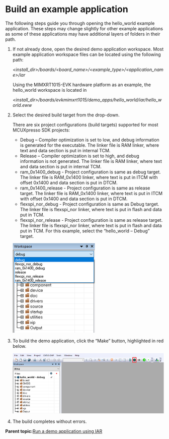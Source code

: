 # Build an example application

The following steps guide you through opening the hello\_world example application. These steps may change slightly for other example applications as some of these applications may have additional layers of folders in their path.

1.  If not already done, open the desired demo application workspace. Most example application workspace files can be located using the following path:

    *<install\_dir\>/boards/<board\_name\>/<example\_type\>/<application\_name\>/iar*

    Using the MIMXRT1015-EVK hardware platform as an example, the hello\_world workspace is located in

    *<install\_dir\>/boards/evkmimxrt1015/demo\_apps/hello\_world/iar/hello\_world.eww*

2.  Select the desired build target from the drop-down.

    There are six project configurations \(build targets\) supported for most MCUXpresso SDK projects:

    -   Debug – Compiler optimization is set to low, and debug information is generated for the executable. The linker file is RAM linker, where text and data section is put in internal TCM.
    -   Release – Compiler optimization is set to high, and debug information is not generated. The linker file is RAM linker, where text and data section is put in internal TCM.
    -   ram\_0x1400\_debug - Project configuration is same as debug target. The linker file is RAM\_0x1400 linker, where text is put in ITCM with offset 0x1400 and data section is put in DTCM.
    -   ram\_0x1400\_release - Project configuration is same as release target. The linker file is RAM\_0x1400 linker, where text is put in ITCM with offset 0x1400 and data section is put in DTCM.
    -   flexspi\_nor\_debug - Project configuration is same as Debug target. The linker file is flexspi\_nor linker, where text is put in flash and data put in TCM.
    -   flexspi\_nor\_release - Project configuration is same as release target. The linker file is flexspi\_nor linker, where text is put in flash and data put in TCM.
    For this example, select the “hello\_world – Debug” target.



    ![](../images/demo_build_rt1015.png "Demo build target selection")

3.  To build the demo application, click the “Make” button, highlighted in red below.

    ![](../images/build_demo_app_rt1015.png "Build the demo application")

4.  The build completes without errors.

**Parent topic:**[Run a demo application using IAR](../topics/run_a_demo_application_using_iar.md)

